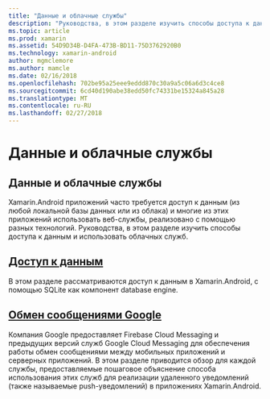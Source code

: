 ```yaml
---
title: "Данные и облачные службы"
description: "Руководства, в этом разделе изучить способы доступа к данным и использовать облачных служб."
ms.topic: article
ms.prod: xamarin
ms.assetid: 54D9D34B-D4FA-473B-BD11-75D3762920B0
ms.technology: xamarin-android
author: mgmclemore
ms.author: mamcle
ms.date: 02/16/2018
ms.openlocfilehash: 702be95a25eee9eddd870c30a9a5c06a6d3c4ce8
ms.sourcegitcommit: 6cd40d190abe38edd50fc74331be15324a845a28
ms.translationtype: MT
ms.contentlocale: ru-RU
ms.lasthandoff: 02/27/2018
---
```

# <a name="data-and-cloud-services"></a>Данные и облачные службы

## <a name="data-and-cloud-services"></a>Данные и облачные службы

Xamarin.Android приложений часто требуется доступ к данным (из любой локальной базы данных или из облака) и многие из этих приложений использовать веб-службы, реализовано с помощью разных технологий. Руководства, в этом разделе изучить способы доступа к данным и использовать облачных служб.

## <a name="data-accessandroiddata-clouddata-accessindexmd"></a>[Доступ к данным](~/android/data-cloud/data-access/index.md)

В этом разделе рассматриваются доступ к данным в Xamarin.Android, с помощью SQLite как компонент database engine.
 
## <a name="google-messagingandroiddata-cloudgoogle-messagingindexmd"></a>[Обмен сообщениями Google](~/android/data-cloud/google-messaging/index.md)

Компания Google предоставляет Firebase Cloud Messaging и предыдущих версий служб Google Cloud Messaging для обеспечения работы обмен сообщениями между мобильных приложений и серверных приложений. В этом разделе приводится обзор для каждой службы, предоставляемые пошаговое объяснение способа использования этих служб для реализации удаленного уведомлений (также называемые push-уведомлений) в приложениях Xamarin.Android.


